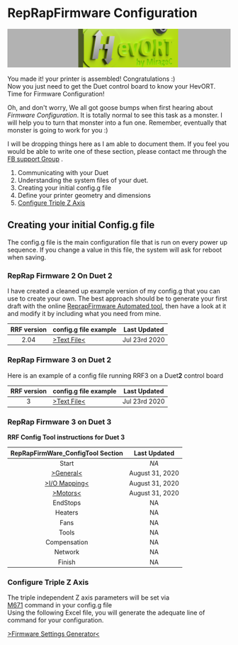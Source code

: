 # RepRapFirmware Configuration

![Cover Flat](docs/assets/images/cover-flat.png)

You made it!  your printer is assembled!  Congratulations :)  
Now you just need to get the Duet control board to know your HevORT. Time for Firmware Configuration!

Oh, and don't worry, We all got goose bumps when first hearing about _Firmware Configuration_.  It is totally normal to see this task as a monster.  I will help you to turn that monster into a fun one.  Remember, eventually that monster is going to work for you :)

I will be dropping things here as I am able to document them. If you feel you would be able to write one of these section, please contact me through the [FB support Group](https://www.facebook.com/groups/hevort/) .


1. Communicating with your Duet
2. Understanding the system files of your duet.
3. Creating your initial config.g file
4. Define your printer geometry and dimensions
5. [Configure Triple Z Axis](#5-configure-triple-z-axis)

## Creating your initial Config.g file

The config.g file is the main configuration file that is run on every power up sequence.  If you change a value in this file, the system will ask for reboot when saving.

### RepRap Firmware 2 On Duet 2

I have created a cleaned up example version of my config.g that you can use to create your own.  The best approach should be to generate your first draft with the online [ReprapFirmware Automated tool](https://configtool.reprapfirmware.org/Start), then have a look at it and modify it by including what you need from mine.

| RRF version | config.g file example                                                             | Last Updated  |
|:-----------:|-----------------------------------------------------------------------------------|:-------------:|
|    2.04     | [>Text File<](docs/assets/references/firmware-settings/2.04config_g_example.txt) | Jul 23rd 2020 |

### RepRap Firmware 3 on Duet 2

Here is an example of a config file running RRF3 on a Duet**2** control board

| RRF version | config.g file example                                                       | Last Updated  |
|:-----------:|-----------------------------------------------------------------------------|:-------------:|
|      3      | [>Text File<](docs/assets/references/firmware-settings/RRF3_D2_config.txt) | Jul 23rd 2020 |

### RepRap Firmware 3 on Duet 3

**RRF Config Tool instructions for Duet 3**

|                    RepRapFirmWare_ConfigTool Section                     |  Last Updated   |
|:------------------------------------------------------------------------:|:---------------:|
|                                  Start                                   |      *NA*       |
|   [>General<](docs/assets/references/firmware-settings/RRF3_D3P2.htm)   | August 31, 2020 |
| [>I/O Mapping<](docs/assets/references/firmware-settings/RRF3_D3P3.htm) | August 31, 2020 |
|   [>Motors<](docs/assets/references/firmware-settings/RRF3_D3P4.htm)    | August 31, 2020 |
|                                 EndStops                                 |       NA        |
|                                 Heaters                                  |       NA        |
|                                   Fans                                   |       NA        |
|                                  Tools                                   |       NA        |
|                               Compensation                               |       NA        |
|                                 Network                                  |       NA        |
|                                  Finish                                  |       NA        |

### Configure Triple Z Axis

The triple independent Z axis parameters will be set via  
[M671](https://duet3d.dozuki.com/Wiki/Gcode#Section_M671_Define_positions_of_Z_leadscrews_or_bed_levelling_screws) command in your config.g file  
Using the following Excel file, you will generate the adequate line of command for your configuration.

[>Firmware Settings Generator<](docs/assets/references/firmware-settings/FirmWareSettings.xlsx)
